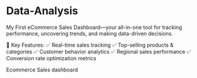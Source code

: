 # Data-Analysis
My First eCommerce Sales Dashboard—your all-in-one tool for tracking performance, uncovering trends, and making data-driven decisions.

🌟 Key Features:
✅ Real-time sales tracking
✅ Top-selling products & categories
✅ Customer behavior analytics
✅ Regional sales performance
✅ Conversion rate optimization metrics

Ecommerce Sales dashboard
